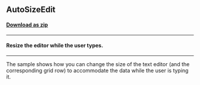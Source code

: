 ## AutoSizeEdit
#### [Download as zip](https://grapecity.github.io/DownGit/#/home?url=https://github.com/GrapeCity/ComponentOne-WinForms-Samples/tree/master/NetFramework\FlexGrid\CS\AutoSizeEdit)
____
#### Resize the editor while the user types.
____
The sample shows how you can change the size of the text editor (and the corresponding grid row) to accommodate the data while the user is typing it. 